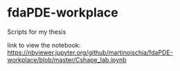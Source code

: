# fdaPDE-workplace

Scripts for my thesis

link to view the notebook: https://nbviewer.jupyter.org/github/martinoischia/fdaPDE-workplace/blob/master/Cshape_lab.ipynb
